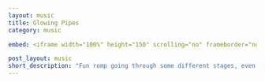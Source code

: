 ```yaml
---
layout: music
title: Glowing Pipes
category: music

embed: <iframe width="100%" height="150" scrolling="no" frameborder="no" src="https://w.soundcloud.com/player/?url=https%3A//api.soundcloud.com/tracks/236774378&amp;auto_play=false&amp;hide_related=false&amp;show_comments=true&amp;show_user=true&amp;show_reposts=false&amp;visual=true"></iframe>

post_layout: music
short_description: "Fun romp going through some different stages, even if the drums ended up a bit too quantised for my liking :)"
---
```

